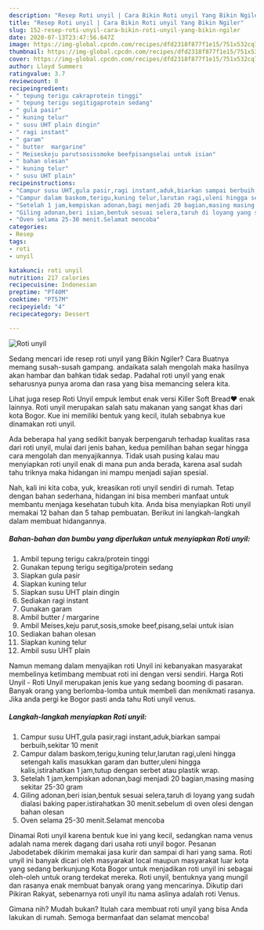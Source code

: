 ```yaml
---
description: "Resep Roti unyil | Cara Bikin Roti unyil Yang Bikin Ngiler"
title: "Resep Roti unyil | Cara Bikin Roti unyil Yang Bikin Ngiler"
slug: 152-resep-roti-unyil-cara-bikin-roti-unyil-yang-bikin-ngiler
date: 2020-07-13T23:47:56.647Z
image: https://img-global.cpcdn.com/recipes/dfd2318f877f1e15/751x532cq70/roti-unyil-foto-resep-utama.jpg
thumbnail: https://img-global.cpcdn.com/recipes/dfd2318f877f1e15/751x532cq70/roti-unyil-foto-resep-utama.jpg
cover: https://img-global.cpcdn.com/recipes/dfd2318f877f1e15/751x532cq70/roti-unyil-foto-resep-utama.jpg
author: Lloyd Summers
ratingvalue: 3.7
reviewcount: 8
recipeingredient:
- " tepung terigu cakraprotein tinggi"
- " tepung terigu segitigaprotein sedang"
- " gula pasir"
- " kuning telur"
- " susu UHT plain dingin"
- " ragi instant"
- " garam"
- " butter  margarine"
- " Meiseskeju parutsosissmoke beefpisangselai untuk isian"
- " bahan olesan"
- " kuning telur"
- " susu UHT plain"
recipeinstructions:
- "Campur susu UHT,gula pasir,ragi instant,aduk,biarkan sampai berbuih,sekitar 10 menit"
- "Campur dalam baskom,terigu,kuning telur,larutan ragi,uleni hingga setengah kalis masukkan garam dan butter,uleni hingga kalis,istirahatkan 1 jam,tutup dengan serbet atau plastik wrap."
- "Setelah 1 jam,kempiskan adonan,bagi menjadi 20 bagian,masing masing sekitar 25-30 gram"
- "Giling adonan,beri isian,bentuk sesuai selera,taruh di loyang yang sudah dialasi baking paper.istirahatkan 30 menit.sebelum di oven olesi dengan bahan olesan"
- "Oven selama 25-30 menit.Selamat mencoba"
categories:
- Resep
tags:
- roti
- unyil

katakunci: roti unyil 
nutrition: 217 calories
recipecuisine: Indonesian
preptime: "PT40M"
cooktime: "PT57M"
recipeyield: "4"
recipecategory: Dessert

---
```



![Roti unyil](https://img-global.cpcdn.com/recipes/dfd2318f877f1e15/751x532cq70/roti-unyil-foto-resep-utama.jpg)

Sedang mencari ide resep roti unyil yang Bikin Ngiler? Cara Buatnya memang susah-susah gampang. andaikata salah mengolah maka hasilnya akan hambar dan bahkan tidak sedap. Padahal roti unyil yang enak seharusnya punya aroma dan rasa yang bisa memancing selera kita.

Lihat juga resep Roti Unyil empuk lembut enak versi Killer Soft Bread❤️ enak lainnya. Roti unyil merupakan salah satu makanan yang sangat khas dari kota Bogor. Kue ini memiliki bentuk yang kecil, itulah sebabnya kue dinamakan roti unyil.

Ada beberapa hal yang sedikit banyak berpengaruh terhadap kualitas rasa dari roti unyil, mulai dari jenis bahan, kedua pemilihan bahan segar hingga cara mengolah dan menyajikannya. Tidak usah pusing kalau mau menyiapkan roti unyil enak di mana pun anda berada, karena asal sudah tahu triknya maka hidangan ini mampu menjadi sajian spesial.


Nah, kali ini kita coba, yuk, kreasikan roti unyil sendiri di rumah. Tetap dengan bahan sederhana, hidangan ini bisa memberi manfaat untuk membantu menjaga kesehatan tubuh kita. Anda bisa menyiapkan Roti unyil memakai 12 bahan dan 5 tahap pembuatan. Berikut ini langkah-langkah dalam membuat hidangannya.

<!--inarticleads1-->

##### Bahan-bahan dan bumbu yang diperlukan untuk menyiapkan Roti unyil:

1. Ambil  tepung terigu cakra/protein tinggi
1. Gunakan  tepung terigu segitiga/protein sedang
1. Siapkan  gula pasir
1. Siapkan  kuning telur
1. Siapkan  susu UHT plain dingin
1. Sediakan  ragi instant
1. Gunakan  garam
1. Ambil  butter / margarine
1. Ambil  Meises,keju parut,sosis,smoke beef,pisang,selai untuk isian
1. Sediakan  bahan olesan
1. Siapkan  kuning telur
1. Ambil  susu UHT plain


Namun memang dalam menyajikan roti Unyil ini kebanyakan masyarakat membelinya ketimbang membuat roti ini dengan versi sendiri. Harga Roti Unyil - Roti Unyil merupakan jenis kue yang sedang booming di pasaran. Banyak orang yang berlomba-lomba untuk membeli dan menikmati rasanya. Jika anda pergi ke Bogor pasti anda tahu Roti unyil venus. 

<!--inarticleads2-->

##### Langkah-langkah menyiapkan Roti unyil:

1. Campur susu UHT,gula pasir,ragi instant,aduk,biarkan sampai berbuih,sekitar 10 menit
1. Campur dalam baskom,terigu,kuning telur,larutan ragi,uleni hingga setengah kalis masukkan garam dan butter,uleni hingga kalis,istirahatkan 1 jam,tutup dengan serbet atau plastik wrap.
1. Setelah 1 jam,kempiskan adonan,bagi menjadi 20 bagian,masing masing sekitar 25-30 gram
1. Giling adonan,beri isian,bentuk sesuai selera,taruh di loyang yang sudah dialasi baking paper.istirahatkan 30 menit.sebelum di oven olesi dengan bahan olesan
1. Oven selama 25-30 menit.Selamat mencoba


Dinamai Roti unyil karena bentuk kue ini yang kecil, sedangkan nama venus adalah nama merek dagang dari usaha roti unyil bogor. Pesanan Jabodetabek dikirim memakai jasa kurir dan sampai di hari yang sama. Roti unyil ini banyak dicari oleh masyarakat local maupun masyarakat luar kota yang sedang berkunjung Kota Bogor untuk menjadikan roti unyil ini sebagai oleh-oleh untuk orang terdekat mereka. Roti unyil, bentuknya yang mungil dan rasanya enak membuat banyak orang yang mencarinya. Dikutip dari Pikiran Rakyat, sebenarnya roti unyil itu nama aslinya adalah roti Venus. 

Gimana nih? Mudah bukan? Itulah cara membuat roti unyil yang bisa Anda lakukan di rumah. Semoga bermanfaat dan selamat mencoba!
